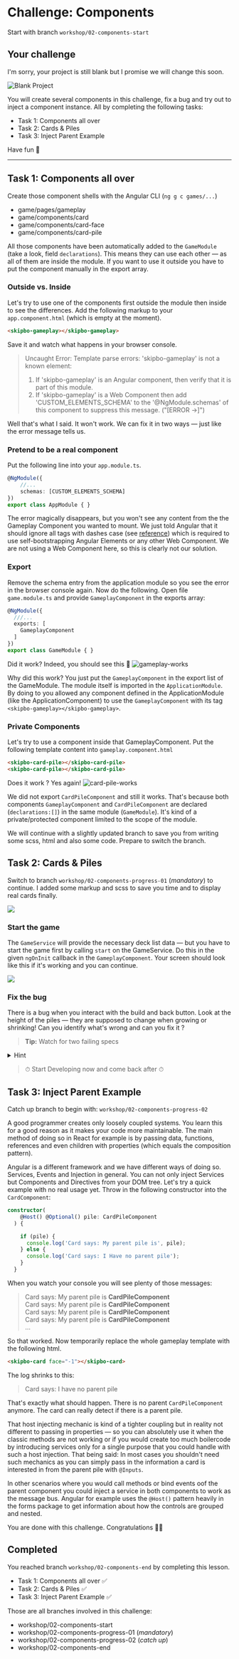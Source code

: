 # Challenge: Components
Start with branch `workshop/02-components-start`

## Your challenge
I'm sorry, your project is still blank but I promise we will change this soon.

![Blank Project](blank-project.png)

You will create several components in this challenge, fix a bug and try out to inject a component instance. All by completing the following tasks:

+ Task 1: Components all over
+ Task 2: Cards & Piles
+ Task 3: Inject Parent Example

Have fun 🙌

---

## Task 1: Components all over

Create those component shells with the Angular CLI (`ng g c games/...`)

+ game/pages/gameplay
+ game/components/card
+ game/components/card-face
+ game/components/card-pile

All those components have been automatically added to the `GameModule` (take a look, field `declarations`). This means they can use each other — as all of them are inside the module. If you want to use it outside you have to put the component manually in the export array.

### Outside vs. Inside
Let's try to use one of the components first outside the module then inside to see the differences. Add the following markup to your `app.component.html` (which is empty at the moment).

```html
<skipbo-gameplay></skipbo-gameplay>
```

Save it and watch what happens in your browser console.

> Uncaught Error: Template parse errors:
'skipbo-gameplay' is not a known element:<br>
> 1. If 'skipbo-gameplay' is an Angular component, then verify that it is part of this module.<br>
> 2. If 'skipbo-gameplay' is a Web Component then add 'CUSTOM_ELEMENTS_SCHEMA' to the '@NgModule.schemas' of this component to suppress this message. ("[ERROR ->]<skipbo-gameplay></skipbo-gameplay>")

Well that's what I said. It won't work. We can fix it in two ways — just like the error message tells us.

### Pretend to be a real component
Put the following line into your `app.module.ts`.

```typescript
@NgModule({
	//...
	schemas: [CUSTOM_ELEMENTS_SCHEMA]
})
export class AppModule { }
```

The error magically disappears, but you won't see any content from the the Gameplay Component you wanted to mount. We just told Angular that it should ignore all tags with dashes case (see [reference](https://angular.io/api/core/CUSTOM_ELEMENTS_SCHEMA)) which is required to use self-bootstrapping Angular Elements or any other Web Component. We are not using a Web Component here, so this is clearly not our solution.

### Export
Remove the schema entry from the application module so you see the error in the browser console again. Now do the following. Open file `game.module.ts` and provide `GameplayComponent` in the exports array:

```typescript
@NgModule({
  ///...
  exports: [
    GameplayComponent
  ]
})
export class GameModule { }

```

Did it work? Indeed, you should see this 💪
![gameplay-works](gameplay-works.png)

Why did this work? You just put the `GameplayComponent` in the export list of the GameModule. The module itself is imported in the `ApplicationModule`. By doing to you allowed any component defined in the ApplicationModule (like the ApplicationComponent) to use the `GameplayComponent` with its tag `<skipbo-gameplay></skipbo-gameplay>`.

### Private Components
Let's try to use a component inside that GameplayComponent. Put the following template content into `gameplay.component.html`

```html
<skipbo-card-pile></skipbo-card-pile>
<skipbo-card-pile></skipbo-card-pile>
```

Does it work ? Yes again!
![card-pile-works](card-pile-works.png)

We did not export `CardPileComponent` and still it works. That's because both components `GameplayComponent` and `CardPileComponent` are declared (`declarations:[]`) in the same module (`GameModule`). It's kind of a private/protected component limited to the scope of the module.

We will continue with a slightly updated branch to save you from writing some scss, html and also some code. Prepare to switch the branch.

## Task 2: Cards & Piles

Switch to branch `workshop/02-components-progress-01` (_mandatory_) to continue.
I added some markup and scss to save you time and to display real cards finally.

![](two-piles.png)

### Start the game
The `GameService` will provide the necessary deck list data — but you have to start the game first by calling `start` on the GameService. Do this in the given `ngOnInit` callback in the `GameplayComponent`. Your screen should look like this if it's working and you can continue.

![](started.png)

### Fix the bug
There is a bug when you interact with the build and back button. Look at the height of the piles — they are supposed to change when growing or shrinking! Can you identify what's wrong and can you fix it ?

> **Tip:** Watch for two failing specs

<details>
  <summary>Hint</summary>
  someArray.pop() and someArray.push are mutating operations.
  If you don't want to mutate a source array you have to create a new one
  and insert the elements. Use ES6 [spread operator](https://developer.mozilla.org/en-US/docs/Web/JavaScript/Reference/Operators/Spread_syntax) or `array.concat`
</details>

> ⏱ Start Developing now and come back after ⏱

## Task 3: Inject Parent Example
Catch up branch to begin with: `workshop/02-components-progress-02`

A good programmer creates only loosely coupled systems. You learn this for a good reason as it makes your code more maintainable. The main method of doing so in React for example is by passing data, functions, references and even children with properties (which equals the composition pattern).

Angular is a different framework and we have different ways of doing so. Services, Events and Injection in general. You can not only inject Services but Components and Directives from your DOM tree. Let's try a quick example with no real usage yet. Throw in the following constructor into the `CardComponent`:

```typescript
constructor(
    @Host() @Optional() pile: CardPileComponent
  ) {

    if (pile) {
      console.log('Card says: My parent pile is', pile);
    } else {
      console.log('Card says: I Have no parent pile');
    }
  }
```

When you watch your console you will see plenty of those messages:
> Card says: My parent pile is **CardPileComponent**<br>
> Card says: My parent pile is **CardPileComponent**<br>
> Card says: My parent pile is **CardPileComponent**<br>
> Card says: My parent pile is **CardPileComponent**<br>
> ...

So that worked.  Now temporarily replace the whole gameplay template with the following html.

```html
<skipbo-card face="-1"></skipbo-card>
```

The log shrinks to this:

> Card says: I have no parent pile

That's exactly what should happen. There is no parent `CardPileComponent` anymore. The card can really detect if there is a parent pile.

That host injecting mechanic is kind of a tighter coupling but in reality not different to passing in properties — so you can absolutely use it when the classic methods are not working or if you would create too much boilercode by introducing services only for a single purpose that you could handle with such a host injection.  That being said: In most cases you shouldn't need such mechanics as you can simply pass in the information a card is interested in from the parent pile with `@Inputs`.

In other scenarios where you would call methods or bind events oof the parent component you could inject a service in both components to work as the message bus. Angular for example uses the `@Host()` pattern heavily in the forms package to get information about how the controls are grouped and nested.

You are done with this challenge. Congratulations 🏅🌟

## Completed
You reached branch `workshop/02-components-end` by completing this lesson.

+ Task 1: Components all over ✅
+ Task 2: Cards & Piles ✅
+ Task 3: Inject Parent Example ✅

Those are all branches involved in this challenge:

+ workshop/02-components-start
+ workshop/02-components-progress-01 (_mandatory_)
+ workshop/02-components-progress-02 (_catch up_)
+ workshop/02-components-end
